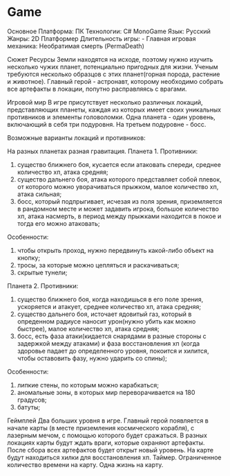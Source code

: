# Game
Основное
Платформа: ПК
Технологии: C# MonoGame
Язык: Русский
Жанры: 2D Платформер
Длительность игры: -
Главная игровая механика: Необратимая смерть (PermaDeath)

Сюжет
Ресурсы Земли находятся на исходе, поэтому нужно изучить несколько чужих планет, потенциально пригодных для жизни. Ученым требуются несколько образцов с этих планет(горная порода, растение и животное). Главный герой - астронавт, которому необходимо собрать все артефакты в локации, попутно расправляясь с врагами. 

Игровой мир
В игре присутствует несколько различных локаций, представляющих планеты, каждая из которых имеет своих уникальных противников и элементы головоломки.
Одна планета - один уровень, включающий в себя три подуровня. На третьем подуровне - босс.

Возможные варианты локаций и противников:

На разных планетах разная гравитация. 
Планета 1. 
Противники: 
1) существо ближнего боя, кусается если атаковать спереди, среднее количество хп, атака средняя;
2) существо дальнего боя, атака которого представляет собой плевок, от которого можно уворачиваться прыжком, малое количество хп, атака сильная;
3) босс, который подпрыгивает, исчезая из поля зрения, приземляется в рандомном месте и может задавить игрока, большое количество хп, атака насмерть, в период между прыжками находится в покое и тогда его можно атаковать;

Особенности:
1) чтобы открыть проход, нужно передвинуть какой-либо объект на кнопку;
2) тросы, за которые можно цепляться и раскачиваться;
3) скрытые тунели;

Планета 2. 
Противники:
1) существо ближнего боя, когда находишься в его поле зрения, ускоряется и атакует, среднее количество хп, атака средняя;
2) существо дальнего боя, источает ядовитый газ, который в опреденном радиусе наносит урон(нужно убить как можно быстрее), малое количество хп, атака средняя;
3) босс, есть фаза атаки(кидается снарядами в разные стороны с задержкой между атаками) и фаза восстановления хп (когда здоровье падает до определенного уровня, покоится и хилится, чтобы оставовить фазу, нужно ударить со спины);

Особенности:
1) липкие стены, по которым можно карабкаться;
2) аномальные зоны, в которых мир переворачивается на 180 градусов;
3) батуты;

Геймплей
Два больших уровня в игре. 
Главный герой появляется в начале карты (в месте приземления космического корабля), с лазерным мечом, с помощью которого будет сражаться.
В разных локациях карты будут ждать враги, которые охраняют артефакты.
После сбора всех артефактов будет открыт новый уровень.
На карте будут находиться хилки для восстановления хп. 
Таймер. Ограниченное количество времени на карту.
Одна жизнь на карту.

